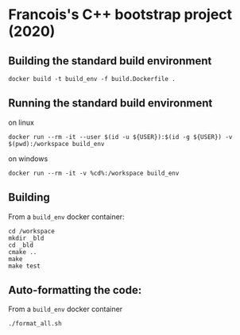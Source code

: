 # Francois's C++ bootstrap project (2020)

## Building the standard build environment
```
docker build -t build_env -f build.Dockerfile . 
```

## Running the standard build environment
on linux
```
docker run --rm -it --user $(id -u ${USER}):$(id -g ${USER}) -v $(pwd):/workspace build_env
```

on windows
```
docker run --rm -it -v %cd%:/workspace build_env
```

## Building

From a `build_env` docker container:

```
cd /workspace
mkdir _bld
cd _bld
cmake ..
make
make test
``` 

## Auto-formatting the code:

From a `build_env` docker container

```
./format_all.sh
``` 